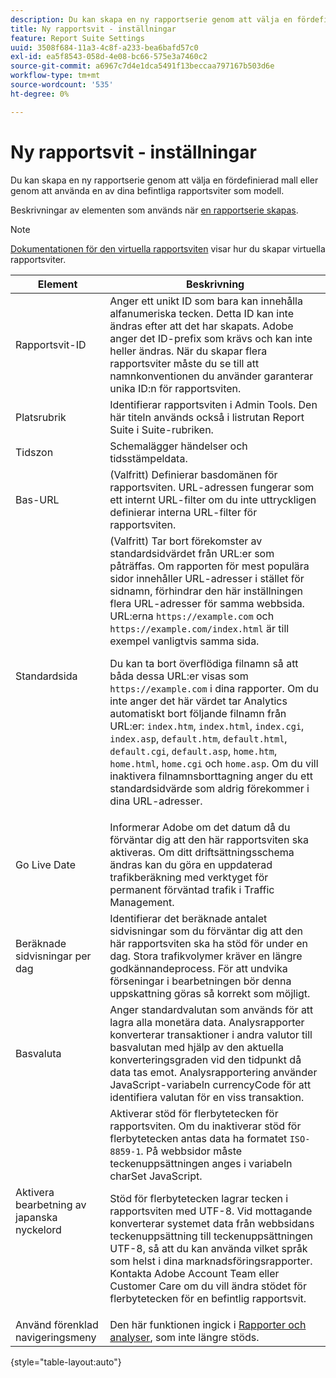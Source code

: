 ```yaml
---
description: Du kan skapa en ny rapportserie genom att välja en fördefinierad mall eller genom att använda en av dina befintliga rapportsviter som modell.
title: Ny rapportsvit - inställningar
feature: Report Suite Settings
uuid: 3508f684-11a3-4c8f-a233-bea6bafd57c0
exl-id: ea5f8543-058d-4e08-bc66-575e3a7460c2
source-git-commit: a6967c7d4e1dca5491f13beccaa797167b503d6e
workflow-type: tm+mt
source-wordcount: '535'
ht-degree: 0%

---
```


# Ny rapportsvit - inställningar

Du kan skapa en ny rapportserie genom att välja en fördefinierad mall eller genom att använda en av dina befintliga rapportsviter som modell.

Beskrivningar av elementen som används när [en rapportserie skapas](/help/admin/tools/manage-rs/new-rs/t-create-a-report-suite.md).

>[!NOTE]
>
>[Dokumentationen för den virtuella rapportsviten](/help/components/vrs/c-workflow-vrs/vrs-create.md) visar hur du skapar virtuella rapportsviter.

| Element | Beskrivning |
| --- | --- |
| Rapportsvit-ID | Anger ett unikt ID som bara kan innehålla alfanumeriska tecken. Detta ID kan inte ändras efter att det har skapats. Adobe anger det ID-prefix som krävs och kan inte heller ändras.  När du skapar flera rapportsviter måste du se till att namnkonventionen du använder garanterar unika ID:n för rapportsviten. |
| Platsrubrik | Identifierar rapportsviten i Admin Tools. Den här titeln används också i listrutan Report Suite i Suite-rubriken. |
| Tidszon | Schemalägger händelser och tidsstämpeldata. |
| Bas-URL | (Valfritt) Definierar basdomänen för rapportsviten. URL-adressen fungerar som ett internt URL-filter om du inte uttryckligen definierar interna URL-filter för rapportsviten. |
| Standardsida | (Valfritt) Tar bort förekomster av standardsidvärdet från URL:er som påträffas. Om rapporten för mest populära sidor innehåller URL-adresser i stället för sidnamn, förhindrar den här inställningen flera URL-adresser för samma webbsida.  URL:erna `https://example.com` och `https://example.com/index.html` är till exempel vanligtvis samma sida.<p> Du kan ta bort överflödiga filnamn så att båda dessa URL:er visas som `https://example.com` i dina rapporter. Om du inte anger det här värdet tar Analytics automatiskt bort följande filnamn från URL:er: `index.htm`, `index.html`, `index.cgi`, `index.asp`, `default.htm`, `default.html`, `default.cgi`, `default.asp`, `home.htm`, `home.html`, `home.cgi` och `home.asp`. Om du vill inaktivera filnamnsborttagning anger du ett standardsidvärde som aldrig förekommer i dina URL-adresser. |
| Go Live Date | Informerar Adobe om det datum då du förväntar dig att den här rapportsviten ska aktiveras. Om ditt driftsättningsschema ändras kan du göra en uppdaterad trafikberäkning med verktyget för permanent förväntad trafik i Traffic Management. |
| Beräknade sidvisningar per dag | Identifierar det beräknade antalet sidvisningar som du förväntar dig att den här rapportsviten ska ha stöd för under en dag. Stora trafikvolymer kräver en längre godkännandeprocess. För att undvika förseningar i bearbetningen bör denna uppskattning göras så korrekt som möjligt. |
| Basvaluta | Anger standardvalutan som används för att lagra alla monetära data. Analysrapporter konverterar transaktioner i andra valutor till basvalutan med hjälp av den aktuella konverteringsgraden vid den tidpunkt då data tas emot. Analysrapportering använder JavaScript-variabeln currencyCode för att identifiera valutan för en viss transaktion. |
| Aktivera bearbetning av japanska nyckelord | Aktiverar stöd för flerbytetecken för rapportsviten. Om du inaktiverar stöd för flerbytetecken antas data ha formatet `ISO-8859-1`. På webbsidor måste teckenuppsättningen anges i variabeln charSet JavaScript. <p>Stöd för flerbytetecken lagrar tecken i rapportsviten med UTF-8. Vid mottagande konverterar systemet data från webbsidans teckenuppsättning till teckenuppsättningen UTF-8, så att du kan använda vilket språk som helst i dina marknadsföringsrapporter.  Kontakta Adobe Account Team eller Customer Care om du vill ändra stödet för flerbytetecken för en befintlig rapportsvit. |
| Använd förenklad navigeringsmeny | Den här funktionen ingick i [Rapporter och analyser](https://new.express.adobe.com/webpage/WFCyq7w8kijmB?), som inte längre stöds. |

{style="table-layout:auto"}
